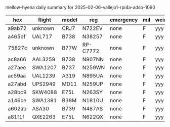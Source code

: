 mellow-hyena daily summary for 2025-02-06-vallejo1-rpi4a-adsb-1090

|hex|flight|model|reg|emergency|mil|weirdo|
|--|--|--|--|--|--|--|
|a9ab72|unknown|CRJ7|N722EV|none|F|yyy|
|a465df|UAL717|B738|N38257|none|F|yyy|
|75827c|unknown|B77W|RP-C7772|none|F|yyy|
|ac8a66|AAL3259|B738|N907NN|none|F|yyy|
|a27aee|SWA1207|B737|N259WN|none|F|yyy|
|ac59aa|UAL1239|A319|N895UA|none|F|yyy|
|a27abd|UPS2949|MD11|N259UP|none|F|yyy|
|a28bc9|SKW4088|E75L|N263SY|none|F|yyy|
|a146ce|SWA1381|B38M|N1810U|none|F|yyy|
|a602ab|ASA30|B739|N487AS|none|F|yyy|
|a81f1f|QXE2263|E75L|N622QX|none|F|yyy|
